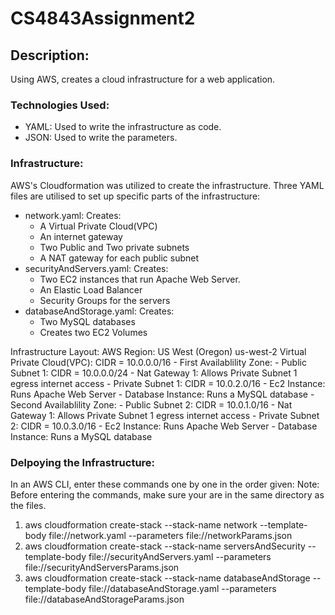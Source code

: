 # CS4843Assignment2
## Description:
Using AWS, creates a cloud infrastructure for a web application. 
### Technologies Used:
- YAML: Used to write the infrastructure as code.
- JSON: Used to write the parameters.

### Infrastructure:
AWS's Cloudformation was utilized to create the infrastructure.
Three YAML files are utilised to set up specific parts of the infrastructure:
- network.yaml:
    Creates:
    - A Virtual Private Cloud(VPC)
    - An internet gateway
    - Two Public and Two private subnets
    - A NAT gateway for each public subnet
- securityAndServers.yaml:
    Creates:
    - Two EC2 instances that run Apache Web Server.
    - An Elastic Load Balancer
    - Security Groups for the servers
- databaseAndStorage.yaml:
    Creates:
    - Two MySQL databases
    - Creates two EC2 Volumes

Infrastructure Layout:
AWS Region: US West (Oregon) us-west-2
Virtual Private Cloud(VPC): CIDR = 10.0.0.0/16
    - First Availablility Zone:
        - Public Subnet 1: CIDR = 10.0.0.0/24
            - Nat Gateway 1: Allows Private Subnet 1 egress internet access
        - Private Subnet 1: CIDR = 10.0.2.0/16
            - Ec2 Instance: Runs Apache Web Server
            - Database Instance: Runs a MySQL database
    - Second Availablility Zone:
        - Public Subnet 2: CIDR = 10.0.1.0/16
            - Nat Gateway 1: Allows Private Subnet 1 egress internet access
        - Private Subnet 2: CIDR = 10.0.3.0/16
            - Ec2 Instance: Runs Apache Web Server
            - Database Instance: Runs a MySQL database

### Delpoying the Infrastructure:
In an AWS CLI, enter these commands one by one in the order given: 
Note: Before entering the commands, make sure your are in the same directory as the files.
1. aws cloudformation create-stack --stack-name network --template-body file://network.yaml --parameters file://networkParams.json
2. aws cloudformation create-stack --stack-name serversAndSecurity --template-body file://securityAndServers.yaml --parameters file://securityAndServersParams.json
3. aws cloudformation create-stack --stack-name databaseAndStorage --template-body file://databaseAndStorage.yaml --parameters file://databaseAndStorageParams.json
